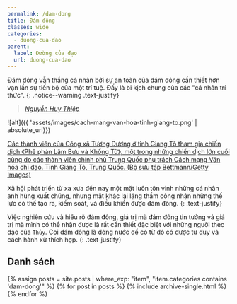 ```yaml
---
permalink: /dam-dong
title: Đám đông
classes: wide
categories:
  - duong-cua-dao
parent:
  label: Đường của đạo
  url: duong-cua-dao  
---
```


Đám đông vẫn thắng cá nhân bởi sự an toàn của đám đông cần thiết hơn vạn lần sự tiến bộ của một trí tuệ. Đấy là bi kịch chung của các "cá nhân trí thức".
{: .notice--warning .text-justify}

> <cite><a target="_blank" href="https://xhnv.duytan.edu.vn/van-o414c/nha-van-nguyen-huy-thiep-mot-hien-tuong-dac-biet-trong-nen-van-hoc-viet-nam-duong-dai-ecxwa">
Nguyễn Huy Thiệp
</a></cite>

![alt]({{ 'assets/images/cach-mang-van-hoa-tinh-giang-to.png' | absolute_url}})
> <cite>
<a target="_blank" href="https://www.tabletmag.com/sections/news/articles/euripides-mao-and-qutb">
Các thành viên của Công xã Tương Dương ở tỉnh Giang Tô tham gia chiến dịch 《Phê phán Lâm Bưu và Khổng Tử》, một trong những chiến dịch lớn cuối cùng do các thành viên chính phủ Trung Quốc phụ trách Cách mạng Văn hóa chỉ đạo. Tỉnh Giang Tô, Trung Quốc. (Bộ sưu tập Bettmann/Getty Images)
</a>
</cite>

Xã hội phát triển từ xa xưa đến nay một mặt luôn tôn vinh những cá nhân anh hùng xuất chúng, nhưng mặt khác lại lặng thầm công nhận những thế lực có thể tạo ra, kiểm soát, và điều khiển được đám đông.
{: .text-justify}

Việc nghiên cứu và hiểu rõ đám đông, giá trị mà đám đông tin tưởng vả giá trị mà mình có thể nhận được là rất cần thiết đặc biệt với những người theo đạo của `Thủy`. Coi đám đông là dòng nước để có từ đó có được tư duy và cách hành xử thích hợp.
{: .text-justify}

## Danh sách
{% assign posts = site.posts | where_exp: "item", "item.categories contains 'dam-dong'" %}
{% for post in posts %}
  {% include archive-single.html %}
{% endfor %}